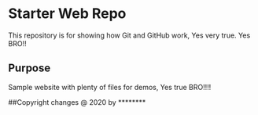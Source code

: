 # Starter Web Repo

This repository is for showing how Git and GitHub work, Yes very true. Yes BRO!!

## Purpose

Sample website with plenty of files for demos, Yes true BRO!!!!

##Copyright changes @ 2020 by ********